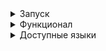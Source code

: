 <details><summary>Запуск</summary>
Для того, чтобы запустить необходимо проделать следующие шаги на Windows, установите [Git Bash](https://git-scm.com/)

1. Склонируйте репозиторий

```shell
git clone git@github.com:maksim25y/TranslateTask.git
```

2. Скачайте и установите Docker

Скачать и найти инструкцию по установке вы можете на официальном сайте [Docker](https://www.docker.com)

3. Запустите сайт в Docker

Для этого запустите Docker, откройте терминал и перейдите в папку репозитория

```shell
cd TranslateTask
```
Далее введите команду

```shell
docker-compose up --build
```
Готово! Сервер запущен.
Чтобы зайти на сайт перейдите по ссылке: 127.0.0.1:8080

Чтобы остановить работу контейнеров, в терминале, откуда вы запускали docker-compose нажмите Ctrl+C (Control + C для Mac)
</details>

</details>
<details><summary>Функционал</summary>
На главной странице расположена форма. В неё пользователь должен ввести следующие значения:
1) Текст для перевода
2) Исходный язык
3) Целевой язык 
![image](https://github.com/user-attachments/assets/508e76a6-7363-488c-a941-23dc7ebc5df0)
После ввода необходимо нажать на кнопку "Перевод".
Если данные введены корректно, то будет осуществлён перевод. Переведённый текст будет отображен под кнопкой.
![image](https://github.com/user-attachments/assets/f086aa95-690c-4e9b-a6ac-8284259444a7)
Если данные введены некорректно или произошла ошибка, то будет выведено сообщение об ошибке.  
![image](https://github.com/user-attachments/assets/20800c95-52d4-4765-b099-033de6c16418)
![image](https://github.com/user-attachments/assets/832b5753-841d-4883-9cae-ecfffbca23d1)
</details>
<details><summary>Доступные языки</summary>
en - English
af - Afrikaans
sq - Albanian
am - Amharic
ar - Arabic
hy - Armenian
as - Assamese
ay - Aymara
az - Azerbaijani
bm - Bambara
eu - Basque
be - Belarusian
bn - Bengali
bho - Bhojpuri
bs - Bosnian
bg - Bulgarian
ca - Catalan
ceb - Cebuano
zh - Chinese (Simplified)
zh-CN - Chinese (Simplified)
zh-TW - Chinese (Traditional)
co - Corsican
hr - Croatian
cs - Czech
da - Danish
dv - Dhivehi
doi - Dogri
nl - Dutch
eo - Esperanto
et - Estonian
ee - Ewe
fil - Filipino (Tagalog)
fi - Finnish
fr - French
fy - Frisian
gl - Galician
ka - Georgian
de - German
el - Greek
gn - Guarani
gu - Gujarati
ht - Haitian Creole
ha - Hausa
haw - Hawaiian
he - Hebrew
iw - Hebrew
hi - Hindi
hmn - Hmong
hu - Hungarian
is - Icelandic
ig - Igbo
ilo - Ilocano
id - Indonesian
ga - Irish
it - Italian
ja - Japanese
jv - Javanese
jw - Javanese
kn - Kannada
kk - Kazakh
km - Khmer
rw - Kinyarwanda
gom - Konkani
ko - Korean
kri - Krio
ku - Kurdish
ckb - Kurdish (Sorani)
ky - Kyrgyz
lo - Lao
la - Latin
lv - Latvian
ln - Lingala
lt - Lithuanian
lg - Luganda
lb - Luxembourgish
mk - Macedonian
mai - Maithili
mg - Malagasy
ms - Malay
ml - Malayalam
mt - Maltese
mi - Maori
mr - Marathi
mni-Mtei - Meiteilon (Manipuri)
lus - Mizo
mn - Mongolian
my - Myanmar (Burmese)
ne - Nepali
no - Norwegian
ny - Nyanja (Chichewa)
or - Odia (Oriya)
om - Oromo
ps - Pashto
fa - Persian
pl - Polish
pt - Portuguese (Portugal, Brazil)
pa - Punjabi
qu - Quechua
ro - Romanian
ru - Russian
sm - Samoan
sa - Sanskrit
gd - Scots Gaelic
nso - Sepedi
sr - Serbian
st - Sesotho
sn - Shona
sd - Sindhi
si - Sinhala (Sinhalese)
sk - Slovak
sl - Slovenian
so - Somali
es - Spanish
su - Sundanese
sw - Swahili
sv - Swedish
tl - Tagalog (Filipino)
tg - Tajik
ta - Tamil
tt - Tatar
te - Telugu
th - Thai
ti - Tigrinya
ts - Tsonga
tr - Turkish
tk - Turkmen
ak - Twi (Akan)
uk - Ukrainian
ur - Urdu
ug - Uyghur
uz - Uzbek
vi - Vietnamese
cy - Welsh
xh - Xhosa
yi - Yiddish
yo - Yoruba
zu - Zulu

</details>


